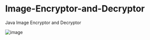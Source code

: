 # Image-Encryptor-and-Decryptor
Java Image Encryptor and Decryptor

![image](https://user-images.githubusercontent.com/53595853/192866417-4e79b855-eee1-4276-8e5d-820a6d88b42b.png)

